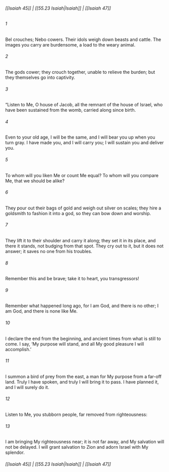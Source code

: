 
###### [[Isaiah 45]] | [[55.23 Isaiah|Isaiah]] | [[Isaiah 47]]

###### 1
Bel crouches; Nebo cowers. Their idols weigh down beasts and cattle. The images you carry are burdensome, a load to the weary animal.
###### 2
The gods cower; they crouch together, unable to relieve the burden; but they themselves go into captivity.
###### 3
“Listen to Me, O house of Jacob, all the remnant of the house of Israel, who have been sustained from the womb, carried along since birth.
###### 4
Even to your old age, I will be the same, and I will bear you up when you turn gray. I have made you, and I will carry you; I will sustain you and deliver you.
###### 5
To whom will you liken Me or count Me equal? To whom will you compare Me, that we should be alike?
###### 6
They pour out their bags of gold and weigh out silver on scales; they hire a goldsmith to fashion it into a god, so they can bow down and worship.
###### 7
They lift it to their shoulder and carry it along; they set it in its place, and there it stands, not budging from that spot. They cry out to it, but it does not answer; it saves no one from his troubles.
###### 8
Remember this and be brave; take it to heart, you transgressors!
###### 9
Remember what happened long ago, for I am God, and there is no other; I am God, and there is none like Me.
###### 10
I declare the end from the beginning, and ancient times from what is still to come. I say, ‘My purpose will stand, and all My good pleasure I will accomplish.’
###### 11
I summon a bird of prey from the east, a man for My purpose from a far-off land. Truly I have spoken, and truly I will bring it to pass. I have planned it, and I will surely do it.
###### 12
Listen to Me, you stubborn people, far removed from righteousness:
###### 13
I am bringing My righteousness near; it is not far away, and My salvation will not be delayed. I will grant salvation to Zion and adorn Israel with My splendor.

###### [[Isaiah 45]] | [[55.23 Isaiah|Isaiah]] | [[Isaiah 47]]
